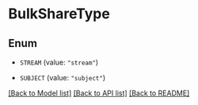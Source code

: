 # BulkShareType

## Enum


* `STREAM` (value: `"stream"`)

* `SUBJECT` (value: `"subject"`)


[[Back to Model list]](../README.md#documentation-for-models) [[Back to API list]](../README.md#documentation-for-api-endpoints) [[Back to README]](../README.md)


